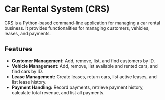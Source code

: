 # Car Rental System (CRS)

CRS is a Python-based command-line application for managing a car rental business. It provides functionalities for managing customers, vehicles, leases, and payments.

## Features

- **Customer Management:** Add, remove, list, and find customers by ID.
- **Vehicle Management:** Add, remove, list available and rented cars, and find cars by ID.
- **Lease Management:** Create leases, return cars, list active leases, and list lease history.
- **Payment Handling:** Record payments, retrieve payment history, calculate total revenue, and list all payments.


